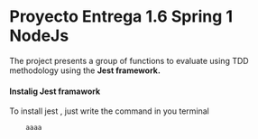 # Proyecto Entrega 1.6 Spring 1 NodeJs

The project presents a group of functions to evaluate using TDD methodology using the **Jest framework.**

#### Instalig Jest framawork

To install jest , just write the command in you terminal
~~~
    aaaa
~~~